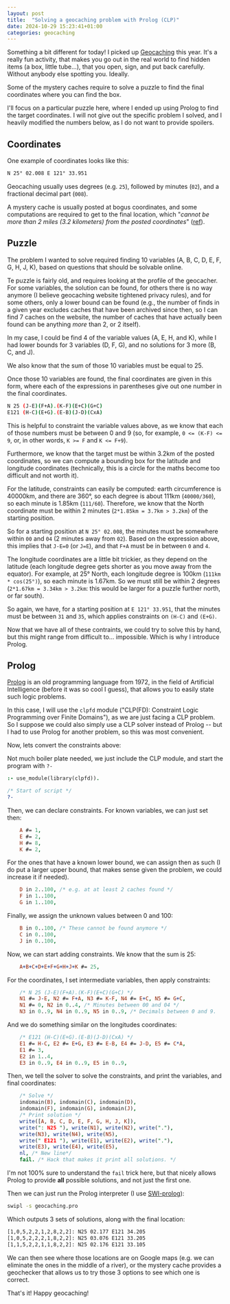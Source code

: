 ```yaml
---
layout: post
title:  "Solving a geocaching problem with Prolog (CLP)"
date: 2024-10-29 15:23:41+01:00
categories: geocaching
---
```


Something a bit different for today! I picked up [Geocaching](https://www.geocaching.com/blog/2018/03/what-is-geocaching/) this year. It's a really fun activity, that makes you go out in the real world to find hidden items (a box, little tube...), that you open, sign, and put back carefully. Without anybody else spotting you. Ideally.

Some of the mystery caches require to solve a puzzle to find the final coordinates where you can find the box.

I'll focus on a particular puzzle here, where I ended up using Prolog to find the target coordinates. I will not give out the specific problem I solved, and I heavily modified the numbers below, as I do not want to provide spoilers.

## Coordinates

One example of coordinates looks like this:

```bash
N 25° 02.008 E 121° 33.951
```

Geocaching usually uses degrees (e.g. `25`), followed by minutes (`02`), and a fractional decimal part (`008`).

A mystery cache is usually posted at bogus coordinates, and some computations are required to get to the final location, which "*cannot be more than 2 miles (3.2 kilometers) from the posted coordinates*" ([ref](https://www.geocaching.com/help/index.php?pg=kb.chapter&id=127&pgid=277)).

## Puzzle

The problem I wanted to solve required finding 10 variables (A, B, C, D, E, F, G, H, J, K), based on questions that should be solvable online.

Te puzzle is fairly old, and requires looking at the profile of the geocacher. For some variables, the solution can be found, for others there is no way anymore (I believe geocaching website tightened privacy rules), and for some others, only a lower bound can be found (e.g., the number of finds in a given year excludes caches that have been archived since then, so I can find 7 caches on the website, the number of caches that have actually been found can be anything *more* than 2, or 2 itself).

In my case, I could be find 4 of the variable values (A, E, H, and K),
while I had lower bounds for 3 variables (D, F, G), and no solutions
for 3 more (B, C, and J).

We also know that the sum of those 10 variables must be equal to 25.

Once those 10 variables are found, the final coordinates are given in this form, where each of the expressions in parentheses give out one number in the final coordinates.

```bash
N 25 (J-E)(F+A).(K-F)(E+C)(G+C)
E121 (H-C)(E+G).(E-B)(J-D)(CxA)
```

This is helpful to constraint the variable values above, as we know that each of those numbers must be between 0 and 9 (so, for example, `0 <= (K-F) <= 9`, or, in other words, `K >= F` and `K <= F+9`).

Furthermore, we know that the target must be within 3.2km of the posted coordinates, so we can compute a bounding box for the latitude and longitude coordinates (technically, this is a circle for the maths become too difficult and not worth it).

For the latitude, constraints can easily be computed: earth circumference is 40000km, and there are 360°, so each degree is about 111km (`40000/360`), so each minute is 1.85km (`111/60`). Therefore, we know that the North coordinate must be within 2 minutes (`2*1.85km = 3.7km > 3.2km`) of the starting position.

So for a starting position at `N 25° 02.008`, the minutes must be somewhere within `00` and `04` (2 minutes away from `02`). Based on the expression above, this implies that `J-E=0` (or `J=E`), and that `F+A` must be in between `0` and `4`.

The longitude coordinates are a little bit trickier, as they depend on the latitude (each longitude degree gets shorter as you move away from the equator). For example, at 25° North, each longitude degree is 100km (`111km * cos(25°)`), so each minute is 1.67km. So we must still be within 2 degrees (`2*1.67km = 3.34km > 3.2km`: this would be larger for a puzzle further north, or far south).

So again, we have, for a starting position at `E 121° 33.951`, that the minutes must be between `31` and `35`, which applies constraints on `(H-C)` and `(E+G)`.

Now that we have all of these contraints, we could try to solve this by hand, but this might range from difficult to... impossible. Which is why I introduce Prolog.

## Prolog

[Prolog](https://en.wikipedia.org/wiki/Prolog) is an old programming language from 1972, in the field of Artificial Intelligence (before it was so cool I guess), that allows you to easily state such logic problems.

In this case, I will use the `clpfd` module ("CLP(FD): Constraint Logic Programming over Finite Domains"), as we are just facing a CLP problem. So I suppose we could also simply use a CLP solver instead of Prolog -- but I had to use Prolog for another problem, so this was most
convenient.

Now, lets convert the constraints above:

Not much boiler plate needed, we just include the CLP module, and start
the program with `?-`

```prolog
:- use_module(library(clpfd)).

/* Start of script */
?-
```

Then, we can declare constraints. For known variables, we can just set then:

```prolog
    A #= 1,
    E #= 2,
    H #= 8,
    K #= 2,
```

For the ones that have a known lower bound, we can assign then as such (I do put a larger upper bound, that makes sense given the problem, we could increase it if needed).

```prolog
    D in 2..100, /* e.g. at at least 2 caches found */
    F in 1..100,
    G in 1..100,
```

Finally, we assign the unknown values between 0 and 100:

```prolog
    B in 0..100, /* These cannot be found anymore */
    C in 0..100,
    J in 0..100,
```

Now, we can start adding constraints. We know that the sum is 25:

```prolog
    A+B+C+D+E+F+G+H+J+K #= 25,
```

For the coordinates, I set intermediate variables, then apply constraints:

```prolog
    /* N 25 (J-E)(F+A).(K-F)(E+C)(G+C) */
    N1 #= J-E, N2 #= F+A, N3 #= K-F, N4 #= E+C, N5 #= G+C,
    N1 #= 0, N2 in 0..4, /* Minutes between 00 and 04 */
    N3 in 0..9, N4 in 0..9, N5 in 0..9, /* Decimals between 0 and 9. 
```

And we do something similar on the longitudes coordinates:

```prolog
    /* E121 (H-C)(E+G).(E-B)(J-D)(CxA) */
    E1 #= H-C, E2 #= E+G, E3 #= E-B, E4 #= J-D, E5 #= C*A,
    E1 #= 3,
    E2 in 1..4,
    E3 in 0..9, E4 in 0..9, E5 in 0..9,
```

Then, we tell the solver to solve the constraints, and print the variables, and final coordinates:

```prolog
    /* Solve */
    indomain(B), indomain(C), indomain(D),
    indomain(F), indomain(G), indomain(J),
    /* Print solution */
    write([A, B, C, D, E, F, G, H, J, K]),
    write(": N25 "), write(N1), write(N2), write("."),
    write(N3), write(N4), write(N5),
    write(" E121 "), write(E1), write(E2), write("."),
    write(E3), write(E4), write(E5),
    nl, /* New line*/
    fail. /* Hack that makes it print all solutions. */
```

I'm not 100% sure to understand the `fail` trick here, but that nicely allows Prolog to provide **all** possible solutions, and not just the first one.

Then we can just run the Prolog interpreter (I use [SWI-prolog](https://www.swi-prolog.org/)):

```bash
swipl -s geocaching.pro
```

Which outputs 3 sets of solutions, along with the final location:

```bash
[1,0,5,2,2,1,2,8,2,2]: N25 02.177 E121 34.205
[1,0,5,2,2,2,1,8,2,2]: N25 03.076 E121 33.205
[1,1,5,2,2,1,1,8,2,2]: N25 02.176 E121 33.105
```

We can then see where those locations are on Google maps (e.g. we can eliminate the ones in the middle of a river), or the mystery cache provides a geochecker that allows us to try those 3 options to see which one is correct.

That's it! Happy geocaching!
